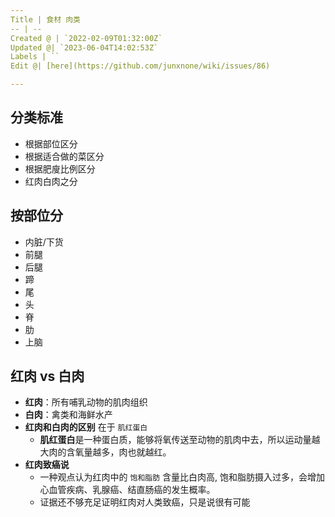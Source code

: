 ```yaml
---
Title | 食材 肉类
-- | --
Created @ | `2022-02-09T01:32:00Z`
Updated @| `2023-06-04T14:02:53Z`
Labels | ``
Edit @| [here](https://github.com/junxnone/wiki/issues/86)

---
```

## 分类标准

- 根据部位区分
- 根据适合做的菜区分
- 根据肥廋比例区分
- 红肉白肉之分

## 按部位分

- 内脏/下货
- 前腿
- 后腿
- 蹄
- 尾
- 头
- 脊
- 肋
- 上脑


## 红肉 vs 白肉

- **红肉**：所有哺乳动物的肌肉组织
- **白肉**：禽类和海鲜水产
- **红肉和白肉的区别** 在于 `肌红蛋白`
  - **肌红蛋白**是一种蛋白质，能够将氧传送至动物的肌肉中去，所以运动量越大肉的含氧量越多，肉也就越红。
- **红肉致癌说**
  - 一种观点认为红肉中的 `饱和脂肪` 含量比白肉高, 饱和脂肪摄入过多，会增加心血管疾病、乳腺癌、结直肠癌的发生概率。
  - 证据还不够充足证明红肉对人类致癌，只是说很有可能


